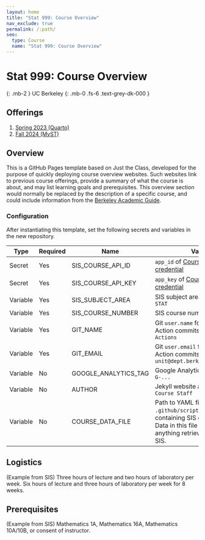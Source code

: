 ```yaml
---
layout: home
title: "Stat 999: Course Overview"
nav_exclude: true
permalink: /:path/
seo:
  type: Course
  name: "Stat 999: Course Overview"
---
```


# Stat 999: Course Overview
{: .mb-2 }
UC Berkeley
{: .mb-0 .fs-6 .text-grey-dk-000 }



## Offerings

1. [Spring 2023 (Quarto)](/stat555-quarto)
1. [Fall 2024 (MyST)](/stat555-myst)




## Overview

This is a GitHub Pages template based on Just the Class, developed for the
purpose of quickly deploying course overview websites. Such websites link to
previous course offerings, provide a summary of what the course is about,
and may list learning goals and prerequisites. This overview section would
normally be replaced by the description of a specific course, and could
include information from the [Berkeley Academic
Guide](https://guide.berkeley.edu/courses/stat/).

### Configuration
After instantiating this template, set the following secrets and variables
in the new repository.

| Type     | Required | Name                 | Value |
|----------|----------|----------------------|-------|
| Secret   | Yes      | SIS_COURSE_API_ID    | `app_id` of [Course API credential](https://developers.api.berkeley.edu/api/100/credentials) |
| Secret   | Yes      | SIS_COURSE_API_KEY   | `app_key` of [Course API credential](https://developers.api.berkeley.edu/api/100/credentials) |
| Variable | Yes      | SIS_SUBJECT_AREA     | SIS subject area code, e.g. `STAT` |
| Variable | Yes      | SIS_COURSE_NUMBER    | SIS course number, e.g. `243` |
| Variable | Yes      | GIT_NAME             | Git `user.name` for GitHub Action commits, e.g. `GitHub Actions` |
| Variable | Yes      | GIT_EMAIL            | Git `user.email` for GitHub Action commits, e.g. `unit@dept.berkeley.edu` |
| Variable | No       | GOOGLE_ANALYTICS_TAG | Google Analytics tag(s), e.g. `G-...` |
| Variable | No       | AUTHOR               | Jekyll website author, e.g. `Course Staff` |
| Variable | No       | COURSE_DATA_FILE     | Path to YAML file, e.g. `.github/scripts/override.yml`, containing SIS course data. Data in this file will override anything retrieved from the SIS. |


## Logistics

(Example from SIS) Three hours of lecture and two hours of laboratory per
week. Six hours of lecture and three hours of laboratory per week for 8
weeks.


## Prerequisites

(Example from SIS) Mathematics 1A, Mathematics 16A, Mathematics 10A/10B,
or consent of instructor.

